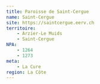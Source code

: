```yaml
---
title: Paroisse de Saint-Cergue
name: Saint-Cergue
site: https://saintcergue.eerv.ch
territoire:
    - Arzier-Le Muids
    - Saint-Cergue
NPA:
    - 1264
    - 1273
meta:
    - La Cure
region: La Côte
---
```

